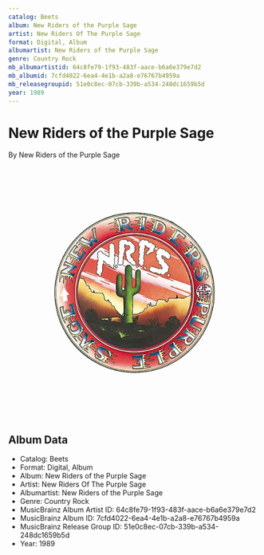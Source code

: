 ```yaml
---
catalog: Beets
album: New Riders of the Purple Sage
artist: New Riders Of The Purple Sage
format: Digital, Album
albumartist: New Riders of the Purple Sage
genre: Country Rock
mb_albumartistid: 64c8fe79-1f93-483f-aace-b6a6e379e7d2
mb_albumid: 7cfd4022-6ea4-4e1b-a2a8-e76767b4959a
mb_releasegroupid: 51e0c8ec-07cb-339b-a534-248dc1659b5d
year: 1989
---
```


# New Riders of the Purple Sage

By New Riders of the Purple Sage

![](../../assets/beetscovers/New_Riders_Of_The_Purple_Sage-New_Riders_of_the_Purple_Sage.jpg)

## Album Data

- Catalog: Beets
- Format: Digital, Album
- Album: New Riders of the Purple Sage
- Artist: New Riders Of The Purple Sage
- Albumartist: New Riders of the Purple Sage
- Genre: Country Rock
- MusicBrainz Album Artist ID: 64c8fe79-1f93-483f-aace-b6a6e379e7d2
- MusicBrainz Album ID: 7cfd4022-6ea4-4e1b-a2a8-e76767b4959a
- MusicBrainz Release Group ID: 51e0c8ec-07cb-339b-a534-248dc1659b5d
- Year: 1989

